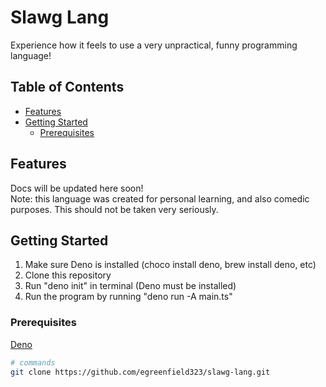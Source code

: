 # Slawg Lang

Experience how it feels to use a very unpractical, funny programming language!

## Table of Contents

- [Features](#features)
- [Getting Started](#getting-started)
  - [Prerequisites](#prerequisites)

## Features

Docs will be updated here soon!<br />
Note: this language was created for personal learning, and also comedic purposes. This should not be taken very seriously.

## Getting Started

1) Make sure Deno is installed (choco install deno, brew install deno, etc)
2) Clone this repository
3) Run "deno init" in terminal (Deno must be installed)
4) Run the program by running "deno run -A main.ts"

### Prerequisites

[Deno](https://deno.com/)


```bash
# commands
git clone https://github.com/egreenfield323/slawg-lang.git
